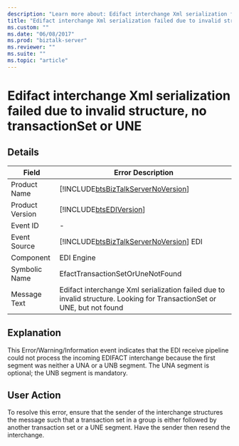 ```yaml
---
description: "Learn more about: Edifact interchange Xml serialization failed due to invalid structure, no transactionSet or UNE"
title: "Edifact interchange Xml serialization failed due to invalid structure, no transactionSet or UNE"
ms.custom: ""
ms.date: "06/08/2017"
ms.prod: "biztalk-server"
ms.reviewer: ""
ms.suite: ""
ms.topic: "article"
---
```

# Edifact interchange Xml serialization failed due to invalid structure, no transactionSet or UNE
## Details  
  
|      Field      |                                      Error Description                                                                  |
|-----------------|-------------------------------------------------------------------------------------------------------------------------|
|  Product Name   |                   [!INCLUDE[btsBizTalkServerNoVersion](../includes/btsbiztalkservernoversion-md.md)]                    |
| Product Version |                               [!INCLUDE[btsEDIVersion](../includes/btsediversion-md.md)]                                |
|    Event ID     |                                                            -                                                            |
|  Event Source   |                 [!INCLUDE[btsBizTalkServerNoVersion](../includes/btsbiztalkservernoversion-md.md)] EDI                  |
|    Component    |                                                       EDI Engine                                                        |
|  Symbolic Name  |                                            EfactTransactionSetOrUneNotFound                                             |
|  Message Text   | Edifact interchange Xml serialization failed due to invalid structure. Looking for TransactionSet or UNE, but not found |
  
## Explanation  
 This Error/Warning/Information event indicates that the EDI receive pipeline could not process the incoming EDIFACT interchange because the first segment was neither a UNA or a UNB segment. The UNA segment is optional; the UNB segment is mandatory.  
  
## User Action  
 To resolve this error, ensure that the sender of the interchange structures the message such that a transaction set in a group is either followed by another transaction set or a UNE segment. Have the sender then resend the interchange.
